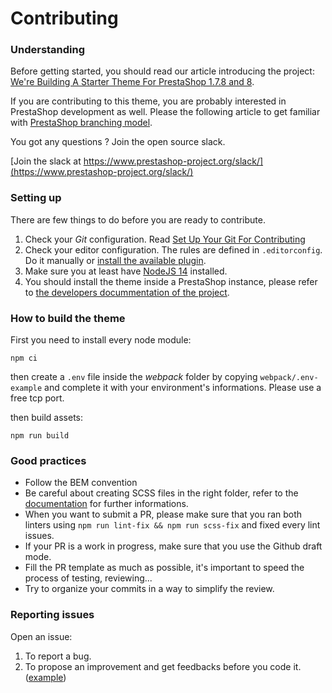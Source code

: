 # Contributing

### Understanding

Before getting started, you should read our article introducing the project:
[We're Building A Starter Theme For PrestaShop 1.7.8 and 8](https://build.prestashop.com/news/new-theme-announce/).

If you are contributing to this theme, you are probably interested in PrestaShop development as well. Please the following article to get familiar with [PrestaShop branching model](http://build.prestashop.com/news/introducing-new-branching-model-prestashop/).

You got any questions ? Join the open source slack.

[Join the slack at https://www.prestashop-project.org/slack/](https://www.prestashop-project.org/slack/)

### Setting up

There are few things to do before you are ready to contribute.

1. Check your _Git_ configuration. Read [Set Up Your Git For Contributing](http://build.prestashop.com/howtos/misc/set-up-your-git-for-contributing/)
2. Check your editor configuration. The rules are defined in `.editorconfig`. Do it manually or [install the available plugin](http://editorconfig.org/#download).
3. Make sure you at least have [NodeJS 14](https://nodejs.org/en/download/) installed.
4. You should install the theme inside a PrestaShop instance, please refer to [the developers docummentation of the project](https://devdocs.prestashop.com/1.7/basics/installation/).

### How to build the theme

First you need to install every node module:

`npm ci`

then create a `.env` file inside the *webpack* folder by copying `webpack/.env-example` and complete it with your environment's informations. Please use a free tcp port.

then build assets:

`npm run build`

### Good practices

- Follow the BEM convention
- Be careful about creating SCSS files in the right folder, refer to the [documentation](https://build.prestashop.com/hummingbird/) for further informations.
- When you want to submit a PR, please make sure that you ran both linters using `npm run lint-fix && npm run scss-fix` and fixed every lint issues.
- If your PR is a work in progress, make sure that you use the Github draft mode.
- Fill the PR template as much as possible, it's important to speed the process of testing, reviewing...
- Try to organize your commits in a way to simplify the review.

### Reporting issues

Open an issue:

1. To report a bug.
2. To propose an improvement and get feedbacks before you code it. ([example](https://github.com/PrestaShop/hummingbird/issues/))
